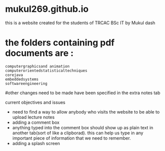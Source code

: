 # mukul269.github.io

this is a website created for the students of TRCAC BSc IT by Mukul dash

# the folders containing pdf documents are :
	computergraphicsand animation
	computerorientedstatisticaltechniques
	corejava
	embeddedsystems
	softwareengineering

#other changes need to be made have been specified in the extra notes tab

current objectives and issues
- need to find a way to allow anybody who visits the website to be able to upload 	lecture notes
- adding a comment box
- anything typed into the comment box should show up as plain text in another 	tab(sort of like a clipborad). this can help us type in any important piece of 	information that we need to remember.
- adding a splash screen